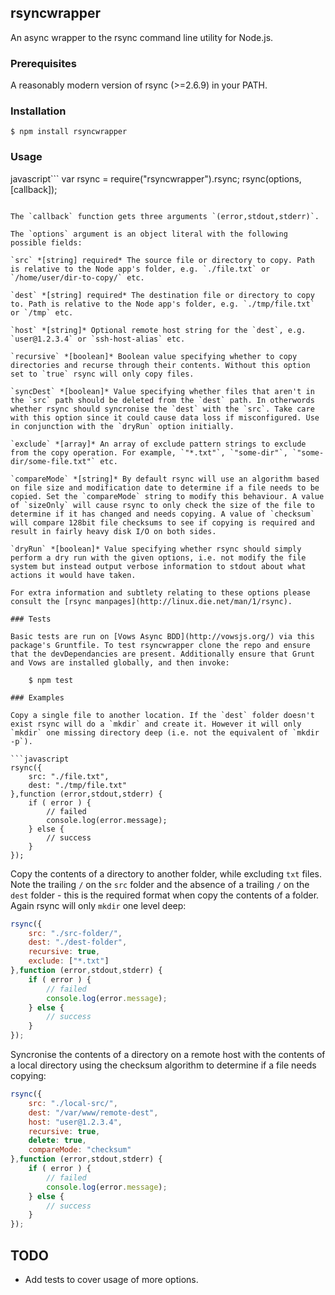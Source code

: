 ## rsyncwrapper

An async wrapper to the rsync command line utility for Node.js.

### Prerequisites

A reasonably modern version of rsync (>=2.6.9) in your PATH.

### Installation

    $ npm install rsyncwrapper

### Usage

javascript```
var rsync = require("rsyncwrapper").rsync;
rsync(options,[callback]);
```

The `callback` function gets three arguments `(error,stdout,stderr)`.

The `options` argument is an object literal with the following possible fields:

`src` *[string] required* The source file or directory to copy. Path is relative to the Node app's folder, e.g. `./file.txt` or `/home/user/dir-to-copy/` etc.

`dest` *[string] required* The destination file or directory to copy to. Path is relative to the Node app's folder, e.g. `./tmp/file.txt` or `/tmp` etc.

`host` *[string]* Optional remote host string for the `dest`, e.g. `user@1.2.3.4` or `ssh-host-alias` etc.

`recursive` *[boolean]* Boolean value specifying whether to copy directories and recurse through their contents. Without this option set to `true` rsync will only copy files.

`syncDest` *[boolean]* Value specifying whether files that aren't in the `src` path should be deleted from the `dest` path. In otherwords whether rsync should syncronise the `dest` with the `src`. Take care with this option since it could cause data loss if misconfigured. Use in conjunction with the `dryRun` option initially.

`exclude` *[array]* An array of exclude pattern strings to exclude from the copy operation. For example, `"*.txt"`, `"some-dir"`, `"some-dir/some-file.txt"` etc.

`compareMode` *[string]* By default rsync will use an algorithm based on file size and modification date to determine if a file needs to be copied. Set the `compareMode` string to modify this behaviour. A value of `sizeOnly` will cause rsync to only check the size of the file to determine if it has changed and needs copying. A value of `checksum` will compare 128bit file checksums to see if copying is required and result in fairly heavy disk I/O on both sides.

`dryRun` *[boolean]* Value specifying whether rsync should simply perform a dry run with the given options, i.e. not modify the file system but instead output verbose information to stdout about what actions it would have taken.

For extra information and subtlety relating to these options please consult the [rsync manpages](http://linux.die.net/man/1/rsync).

### Tests

Basic tests are run on [Vows Async BDD](http://vowsjs.org/) via this package's Gruntfile. To test rsyncwrapper clone the repo and ensure that the devDependancies are present. Additionally ensure that Grunt and Vows are installed globally, and then invoke:

    $ npm test

### Examples

Copy a single file to another location. If the `dest` folder doesn't exist rsync will do a `mkdir` and create it. However it will only `mkdir` one missing directory deep (i.e. not the equivalent of `mkdir -p`).

```javascript
rsync({
    src: "./file.txt",
    dest: "./tmp/file.txt"
},function (error,stdout,stderr) {
    if ( error ) {
        // failed
        console.log(error.message);
    } else {
        // success
    }
});
```

Copy the contents of a directory to another folder, while excluding `txt` files. Note the trailing `/` on the `src` folder and the absence of a trailing `/` on the `dest` folder - this is the required format when copy the contents of a folder. Again rsync will only `mkdir` one level deep:

```javascript
rsync({
    src: "./src-folder/",
    dest: "./dest-folder",
    recursive: true,
    exclude: ["*.txt"]
},function (error,stdout,stderr) {
    if ( error ) {
        // failed
        console.log(error.message);
    } else {
        // success
    }
});
```

Syncronise the contents of a directory on a remote host with the contents of a local directory using the checksum algorithm to determine if a file needs copying:

```javascript
rsync({
    src: "./local-src/",
    dest: "/var/www/remote-dest",
    host: "user@1.2.3.4",
    recursive: true,
    delete: true,
    compareMode: "checksum"
},function (error,stdout,stderr) {
    if ( error ) {
        // failed
        console.log(error.message);
    } else {
        // success
    }
});
```

## TODO

- Add tests to cover usage of more options.